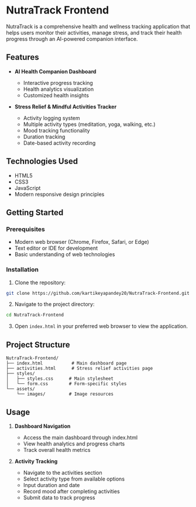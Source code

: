 # NutraTrack Frontend

NutraTrack is a comprehensive health and wellness tracking application that helps users monitor their activities, manage stress, and track their health progress through an AI-powered companion interface.

## Features

- **AI Health Companion Dashboard**
  - Interactive progress tracking
  - Health analytics visualization
  - Customized health insights

- **Stress Relief & Mindful Activities Tracker**
  - Activity logging system
  - Multiple activity types (meditation, yoga, walking, etc.)
  - Mood tracking functionality
  - Duration tracking
  - Date-based activity recording

## Technologies Used

- HTML5
- CSS3
- JavaScript
- Modern responsive design principles

## Getting Started

### Prerequisites

- Modern web browser (Chrome, Firefox, Safari, or Edge)
- Text editor or IDE for development
- Basic understanding of web technologies

### Installation

1. Clone the repository:
```bash
git clone https://github.com/kartikeyapandey20/NutraTrack-Frontend.git
```

2. Navigate to the project directory:
```bash
cd NutraTrack-Frontend
```

3. Open `index.html` in your preferred web browser to view the application.

## Project Structure

```
NutraTrack-Frontend/
├── index.html           # Main dashboard page
├── activities.html      # Stress relief activities page
├── styles/
│   ├── styles.css      # Main stylesheet
│   └── form.css        # Form-specific styles
└── assets/
    └── images/         # Image resources
```

## Usage

1. **Dashboard Navigation**
   - Access the main dashboard through index.html
   - View health analytics and progress charts
   - Track overall health metrics

2. **Activity Tracking**
   - Navigate to the activities section
   - Select activity type from available options
   - Input duration and date
   - Record mood after completing activities
   - Submit data to track progress
